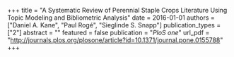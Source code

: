 +++
title = "A Systematic Review of Perennial Staple Crops Literature Using Topic Modeling and Bibliometric Analysis"
date = 2016-01-01
authors = ["Daniel A. Kane", "Paul Rogé", "Sieglinde S. Snapp"]
publication_types = ["2"]
abstract = ""
featured = false
publication = "*PloS one*"
url_pdf = "http://journals.plos.org/plosone/article?id=10.1371/journal.pone.0155788"
+++

